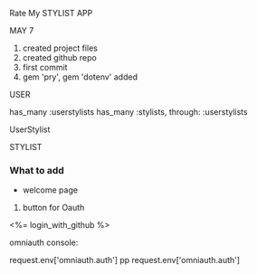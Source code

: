 
Rate My STYLIST APP

MAY 7
1. created project files 
2. created github repo
3. first commit
4. gem 'pry', gem 'dotenv' added


<MODEL>
USER

has_many :userstylists
has_many :stylists, through: :userstylists


UserStylist




STYLIST



### What to add ###
* welcome page  
1. button for Oauth 
<div class="github-button">
  <%= login_with_github %>
</div>

omniauth console:

request.env['omniauth.auth']
pp request.env['omniauth.auth']